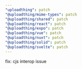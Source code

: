 ```yaml
---
"uploadthing": patch
"@uploadthing/mime-types": patch
"@uploadthing/shared": patch
"@uploadthing/react": patch
"@uploadthing/expo": patch
"@uploadthing/vue": patch
"@uploadthing/nuxt": patch
"@uploadthing/solid": patch
"@uploadthing/svelte": patch
---
```


fix: cjs interop issue
